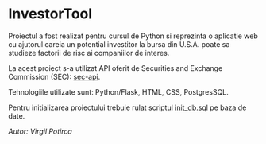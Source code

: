 # InvestorTool
Proiectul a fost realizat pentru cursul de Python si reprezinta o aplicatie web cu ajutorul careia un potential investitor la bursa din U.S.A. poate sa studieze factorii de risc ai companiilor de interes.

La acest proiect s-a utilizat API oferit de Securities and Exchange Commission (SEC): [sec-api](https://sec-api.io/docs).

Tehnologiile utilizate sunt: Python/Flask, HTML, CSS, PostgresSQL.

Pentru initializarea proiectului trebuie rulat scriptul [init_db.sql](https://github.com/v1lux/InvestorTool/blob/main/database/init_db.sql) pe baza de date.

*Autor: Virgil Potirca*

